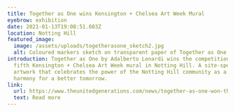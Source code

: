 ```yaml
---
title: Together as One wins Kensington + Chelsea Art Week Mural
eyebrow: exhibition
date: 2021-01-13T19:08:51.603Z
location: Notting Hill
featured_image:
  image: /assets/uploads/togetherasone_sketch2.jpg
  alt: Coloured markers sketch on transparent paper of Together as One mural
introduction: Together as One by Adalberto Lonardi wins the competition for the
  fifth Kensington + Chelsea Art Week mural in Notting Hill. A site-specific
  artwork that celebrates the power of the Notting Hill community as a symbol of
  harmony for a better tomorrow.
link:
  url: https://www.theunitedgenerations.com/news/together-as-one-won-the-kensington-and-chelsea-art-week-mural-2021/
  text: Read more
---
```

